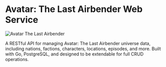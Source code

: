 # Avatar: The Last Airbender Web Service

![Avatar The Last Airbender](https://i.redd.it/6u7upwccu0my.png)

A RESTful API for managing Avatar: The Last Airbender universe data, including nations, factions, characters, 
locations, episodes, and more. Built with Go, PostgreSQL, and designed to be extendable for full CRUD operations.
